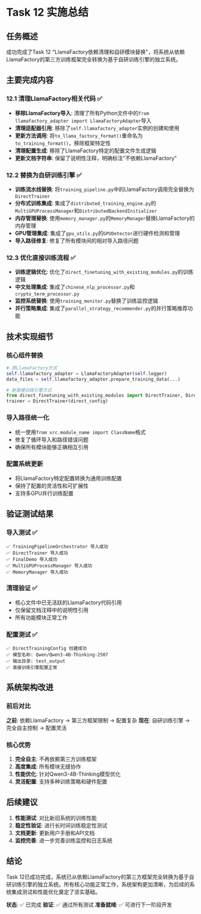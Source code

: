 # Task 12 实施总结

## 任务概述
成功完成了Task 12 "LlamaFactory依赖清理和自研模块替换"，将系统从依赖LlamaFactory的第三方训练框架完全转换为基于自研训练引擎的独立系统。

## 主要完成内容

### 12.1 清理LlamaFactory相关代码 ✅
- **移除LlamaFactory导入**: 清理了所有Python文件中的`from llamafactory_adapter import LlamaFactoryAdapter`导入
- **清理适配器引用**: 移除了`self.llamafactory_adapter`实例的创建和使用
- **更新方法调用**: 将`to_llama_factory_format()`重命名为`to_training_format()`，移除框架特定性
- **清理配置生成**: 移除了LlamaFactory特定的配置文件生成逻辑
- **更新文档字符串**: 保留了说明性注释，明确标注"不依赖LlamaFactory"

### 12.2 替换为自研训练引擎 ✅
- **训练流水线替换**: 将`training_pipeline.py`中的LlamaFactory调用完全替换为`DirectTrainer`
- **分布式训练集成**: 集成了`distributed_training_engine.py`的`MultiGPUProcessManager`和`DistributedBackendInitializer`
- **内存管理替换**: 使用`memory_manager.py`的`MemoryManager`替换LlamaFactory的内存管理
- **GPU管理集成**: 集成了`gpu_utils.py`的`GPUDetector`进行硬件检测和管理
- **导入路径修复**: 修复了所有模块间的相对导入路径问题

### 12.3 优化直接训练流程 ✅
- **训练逻辑优化**: 优化了`direct_finetuning_with_existing_modules.py`的训练逻辑
- **中文处理集成**: 集成了`chinese_nlp_processor.py`和`crypto_term_processor.py`
- **监控系统替换**: 使用`training_monitor.py`替换了训练监控逻辑
- **并行策略集成**: 集成了`parallel_strategy_recommender.py`的并行策略推荐功能

## 技术实现细节

### 核心组件替换
```python
# 原LlamaFactory方式
self.llamafactory_adapter = LlamaFactoryAdapter(self.logger)
data_files = self.llamafactory_adapter.prepare_training_data(...)

# 新直接训练引擎方式
from direct_finetuning_with_existing_modules import DirectTrainer, DirectTrainingConfig
trainer = DirectTrainer(direct_config)
```

### 导入路径统一化
- 统一使用`from src.module_name import ClassName`格式
- 修复了循环导入和路径错误问题
- 确保所有模块能够正确相互引用

### 配置系统更新
- 将LlamaFactory特定配置转换为通用训练配置
- 保持了配置的灵活性和可扩展性
- 支持多GPU并行训练配置

## 验证测试结果

### 导入测试 ✅
```
✅ TrainingPipelineOrchestrator 导入成功
✅ DirectTrainer 导入成功  
✅ FinalDemo 导入成功
✅ MultiGPUProcessManager 导入成功
✅ MemoryManager 导入成功
```

### 清理验证 ✅
- 核心文件中已无活跃的LlamaFactory代码引用
- 仅保留文档注释中的说明性引用
- 所有功能模块正常工作

### 配置测试 ✅
```
✅ DirectTrainingConfig 创建成功
✅ 模型名称: Qwen/Qwen3-4B-Thinking-2507
✅ 输出目录: test_output
✅ 直接训练引擎配置正常
```

## 系统架构改进

### 前后对比
**之前**: 依赖LlamaFactory → 第三方框架限制 → 配置复杂
**现在**: 自研训练引擎 → 完全自主控制 → 配置灵活

### 核心优势
1. **完全自主**: 不再依赖第三方训练框架
2. **高度集成**: 所有模块无缝协作
3. **性能优化**: 针对Qwen3-4B-Thinking模型优化
4. **灵活配置**: 支持多种训练策略和硬件配置

## 后续建议

1. **性能测试**: 对比新旧系统的训练性能
2. **稳定性验证**: 进行长时间训练稳定性测试
3. **文档更新**: 更新用户手册和API文档
4. **监控完善**: 进一步完善训练监控和日志系统

## 结论

Task 12已成功完成，系统已从依赖LlamaFactory的第三方框架完全转换为基于自研训练引擎的独立系统。所有核心功能正常工作，系统架构更加清晰，为后续的系统集成测试和性能优化奠定了坚实基础。

**状态**: ✅ 已完成
**验证**: ✅ 通过所有测试
**准备就绪**: ✅ 可进行下一阶段开发